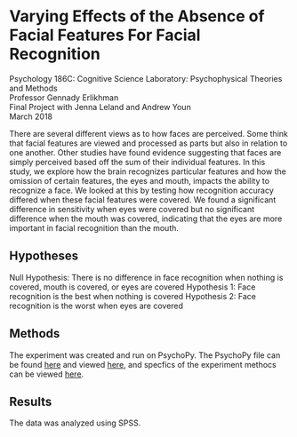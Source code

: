 # Varying Effects of the Absence of Facial Features For Facial Recognition

Psychology 186C: Cognitive Science Laboratory: Psychophysical Theories and Methods\
Professor Gennady Erlikhman\
Final Project with Jenna Leland and Andrew Youn\
March 2018


There are several different views as to how faces are perceived. Some think that facial features are viewed and processed as parts but also in relation to one another. Other studies have found evidence suggesting that faces are simply perceived based off the sum of their individual features. In this study, we explore how the brain recognizes particular features and how the omission of certain features, the eyes and mouth, impacts the ability to recognize a face. We looked at this by testing how recognition accuracy differed when these facial features were covered. We found a significant difference in sensitivity when eyes were covered but no significant difference when the mouth was covered, indicating that the eyes are more important in facial recognition than the mouth. 

## Hypotheses
Null Hypothesis: There is no difference in face recognition when nothing is covered, mouth is covered, or eyes are covered 
Hypothesis 1: Face recognition is the best when nothing is covered 
Hypothesis 2: Face recognition is the worst when eyes are covered

## Methods
The experiment was created and run on PsychoPy. The PsychoPy file can be found <a href = "https://kristentang.github.io/facerecognitionexperiment/experiment/Experiment.psyexp">here</a> and viewed <a href = "https://kristentang.github.io/facerecognitionexperiment/experiment/Experiment.psyexp.xml">here</a>, and specfics of the experiment methocs can be viewed <a href = "https://kristentang.github.io/facerecognitionexperiment/results/Presentation.pdf">here</a>.

## Results 
The data was analyzed using SPSS. 
